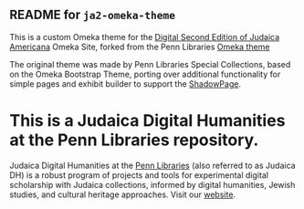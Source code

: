 ## README for `ja2-omeka-theme`

This is a custom Omeka theme for the [Digital Second Edition of Judaica Americana]() Omeka Site, forked from the Penn Libraries [Omeka theme](https://github.com/upenn-libraries/upennlib_sc_shadowpage_bootstrap)

The original theme was made by Penn Libraries Special Collections, based on the Omeka Bootstrap Theme, porting over additional functionality for simple pages and exhibit builder to support the [ShadowPage](https://github.com/upenn-libraries/omeka-shadowpage-plugin).

# This is a Judaica Digital Humanities at the Penn Libraries repository.
Judaica Digital Humanities at the <a href="http://library.upenn.edu">Penn Libraries</a> (also referred to as Judaica DH) is a robust program of projects and tools for experimental digital scholarship with Judaica collections, informed by digital humanities, Jewish studies, and cultural heritage approaches. Visit our [website](judaicadh.github.io).
